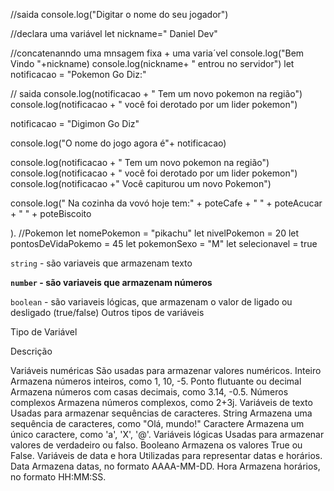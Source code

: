 //saida
console.log("Digitar o nome do seu jogador")

//declara uma variável
let nickname=" Daniel Dev"

//concatenanndo uma mnsagem fixa + uma varia´vel
console.log("Bem Vindo "+nickname)
console.log(nickname+ " entrou no servidor")
let notificacao = "Pokemon Go Diz:"


// saida
console.log(notificacao + " Tem um novo pokemon na região")
console.log(notificacao + " você foi derotado por um lider pokemon")

notificacao = "Digimon Go Diz"

console.log("O nome do jogo agora é"+ notificacao)

console.log(notificacao + " Tem um novo pokemon na região")
console.log(notificacao + " você foi derotado por um lider pokemon")
console.log(notificacao +" Você capiturou um novo Pokemon")

console.log(" Na cozinha da vovó hoje tem:" +
 poteCafe + " " +
 poteAcucar + " " +
 poteBiscoito
 
).
//Pokemon
let nomePokemon = "pikachu"
let nivelPokemon = 20 
let pontosDeVidaPokemo = 45
let pokemonSexo = "M"
let selecionavel = true

`string` - são variaveis que armazenam texto

**`number` - são variaveis que armazenam números**

`boolean` - são variaveis lógicas, que armazenam o valor de ligado ou desligado (true/false)
Outros tipos de variáveis

Tipo de Variável

Descrição

Variáveis numéricas
São usadas para armazenar valores numéricos.
Inteiro
Armazena números inteiros, como 1, 10, -5.
Ponto flutuante ou decimal
Armazena números com casas decimais, como 3.14, -0.5.
Números complexos
Armazena números complexos, como 2+3j.
Variáveis de texto
Usadas para armazenar sequências de caracteres.
String
Armazena uma sequência de caracteres, como "Olá, mundo!"
Caractere
Armazena um único caractere, como 'a', 'X', '@'.
Variáveis lógicas
Usadas para armazenar valores de verdadeiro ou falso.
Booleano
Armazena os valores True ou False.
Variáveis de data e hora
Utilizadas para representar datas e horários.
Data
Armazena datas, no formato AAAA-MM-DD.
Hora
Armazena horários, no formato HH:MM:SS.
